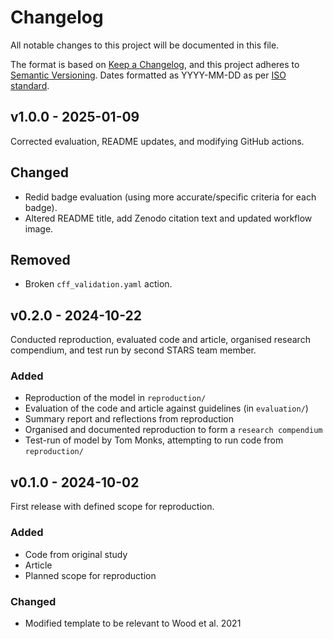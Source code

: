 # Changelog

All notable changes to this project will be documented in this file.

The format is based on [Keep a Changelog](https://keepachangelog.com/en/1.1.0/),
and this project adheres to [Semantic Versioning](https://semver.org/spec/v2.0.0.html). Dates formatted as YYYY-MM-DD as per [ISO standard](https://www.iso.org/iso-8601-date-and-time-format.html).

## v1.0.0 - 2025-01-09

Corrected evaluation, README updates, and modifying GitHub actions.

## Changed

* Redid badge evaluation (using more accurate/specific criteria for each badge).
* Altered README title, add Zenodo citation text and updated workflow image.

## Removed

* Broken `cff_validation.yaml` action.

## v0.2.0 - 2024-10-22

Conducted reproduction, evaluated code and article, organised research compendium, and test run by second STARS team member.

### Added

* Reproduction of the model in `reproduction/`
* Evaluation of the code and article against guidelines (in `evaluation/`)
* Summary report and reflections from reproduction
* Organised and documented reproduction to form a `research compendium`
* Test-run of model by Tom Monks, attempting to run code from `reproduction/`

## v0.1.0 - 2024-10-02

First release with defined scope for reproduction.

### Added

* Code from original study
* Article
* Planned scope for reproduction

### Changed

* Modified template to be relevant to Wood et al. 2021